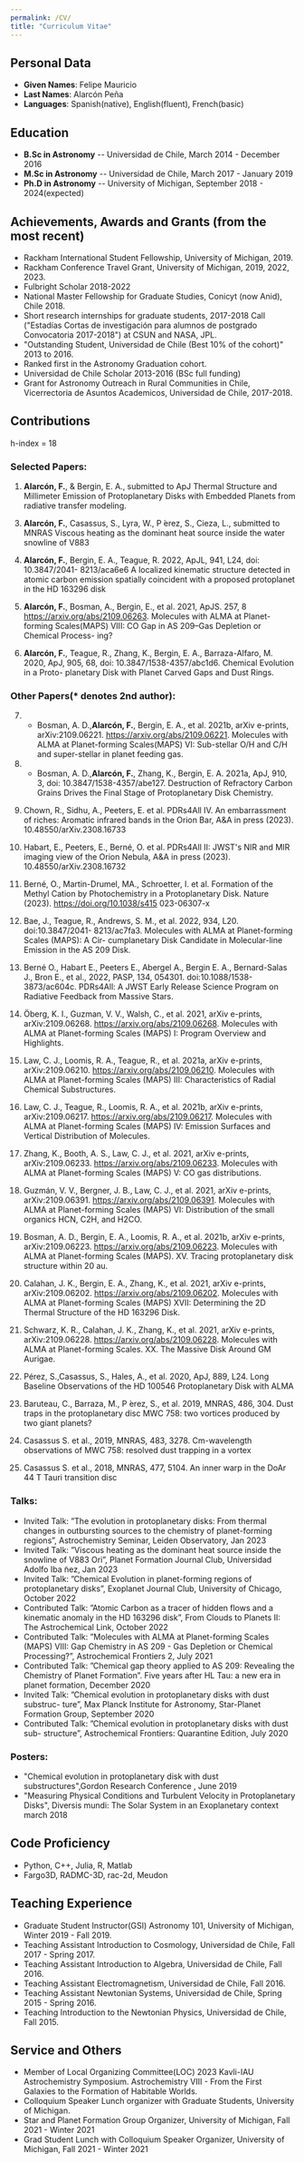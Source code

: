 ```yaml
---
permalink: /CV/
title: "Curriculum Vitae"
---
```



## Personal Data

 - **Given Names**: Felipe Mauricio
 - **Last Names**: Alarcón Peña
 - **Languages**: Spanish(native), English(fluent), French(basic)

## Education

 - **B.Sc in Astronomy** -- Universidad de Chile, March 2014 - December 2016
 - **M.Sc in Astronomy** -- Universidad de Chile, March 2017 - January 2019
 - **Ph.D in Astronomy** -- University of Michigan, September 2018 - 2024(expected)

## Achievements, Awards and Grants (from the most recent)

 - Rackham International Student Fellowship, University of Michigan, 2019.
 - Rackham Conference Travel Grant, University of Michigan, 2019, 2022, 2023.
 - Fulbright Scholar 2018-2022
 - National Master Fellowship for Graduate Studies, Conicyt (now Anid), Chile 2018.
 - Short research internships for graduate students, 2017-2018 Call ("Estadías Cortas de investigación para alumnos de postgrado Convocatoria 2017-2018") at CSUN and NASA, JPL.
 - "Outstanding Student, Universidad de Chile (Best 10\% of the cohort)" 2013 to 2016.
 - Ranked first in the Astronomy Graduation cohort.
 - Universidad de Chile Scholar 2013-2016 (BSc full funding)
 - Grant for Astronomy Outreach in Rural Communities in Chile, Vicerrectoria
de Asuntos Academicos, Universidad de Chile, 2017-2018.

## Contributions

h-index = 18

### Selected Papers: 

1. **Alarcón, F.**, & Bergin, E. A., submitted to ApJ
   Thermal Structure and Millimeter Emission of Protoplanetary Disks with Embedded Planets
   from radiative transfer modeling.
<!---
2. **Alarcón, F.**, Bergin, E. A. & Cugno G. submitted to ApJ
 Extinction values towards embedded planets in protoplanetary disks hydrodynamic simulations.
-->
3. **Alarcón, F.**, Casassus, S., Lyra, W., P ́erez, S., Cieza, L., submitted to MNRAS
Viscous heating as the dominant heat source inside the water snowline of V883

4. **Alarcón, F.**, Bergin, E. A., Teague, R. 2022, ApJL, 941, L24, doi: 10.3847/2041-
8213/aca6e6 A localized kinematic structure detected in atomic carbon emission
spatially coincident with a proposed protoplanet in the HD 163296 disk

5. **Alarcón, F.**, Bosman, A., Bergin, E., et al. 2021, ApJS. 257, 8
https://arxiv.org/abs/2109.06263. Molecules with ALMA at Planet-forming
Scales(MAPS) VIII: CO Gap in AS 209–Gas Depletion or Chemical Process-
ing?

6. **Alarcón, F.**, Teague, R., Zhang, K., Bergin, E. A., Barraza-Alfaro, M. 2020,
ApJ, 905, 68, doi: 10.3847/1538-4357/abc1d6. Chemical Evolution in a Proto-
planetary Disk with Planet Carved Gaps and Dust Rings.



### Other Papers(* denotes 2nd author):

7. * Bosman, A. D.,**Alarcón, F.**, Bergin, E. A., et al. 2021b, arXiv e-prints,
arXiv:2109.06221. https://arxiv.org/abs/2109.06221. Molecules with ALMA at
Planet-forming Scales(MAPS) VI: Sub-stellar O/H and C/H and super-stellar
in planet feeding gas.

8. * Bosman, A. D.,**Alarcón, F.**, Zhang, K., Bergin, E. A. 2021a, ApJ, 910,
3, doi: 10.3847/1538-4357/abe127. Destruction of Refractory Carbon Grains
Drives the Final Stage of Protoplanetary Disk Chemistry.

9. Chown, R., Sidhu, A., Peeters, E. et al. PDRs4All IV. An embarrassment of riches: Aromatic infrared bands in the Orion Bar, A&A in press (2023). 10.48550/arXiv.2308.16733

10. Habart, E., Peeters, E., Berné, O. et al. PDRs4All II: JWST's NIR and MIR imaging view of the Orion Nebula, A&A in press (2023). 10.48550/arXiv.2308.16732

11. Berné, O., Martin-Drumel, MA., Schroetter, I. et al. Formation of the Methyl
Cation by Photochemistry in a Protoplanetary Disk. Nature (2023). https://doi.org/10.1038/s415
023-06307-x
   
12. Bae, J., Teague, R., Andrews, S. M., et al. 2022, 934, L20. doi:10.3847/2041-
8213/ac7fa3. Molecules with ALMA at Planet-forming Scales (MAPS): A Cir-
cumplanetary Disk Candidate in Molecular-line Emission in the AS 209 Disk.

13. Berné O., Habart  ́E., Peeters E., Abergel A., Bergin E. A., Bernard-Salas
J., Bron E., et al., 2022, PASP, 134, 054301. doi:10.1088/1538-3873/ac604c.
PDRs4All: A JWST Early Release Science Program on Radiative Feedback
from Massive Stars.

14. Öberg, K. I., Guzman, V. V., Walsh, C., et al. 2021, arXiv e-prints,
arXiv:2109.06268. https://arxiv.org/abs/2109.06268. Molecules with ALMA at
Planet-forming Scales (MAPS) I: Program Overview and Highlights.

15. Law, C. J., Loomis, R. A., Teague, R., et al. 2021a, arXiv e-prints, arXiv:2109.06210.
https://arxiv.org/abs/2109.06210. Molecules with ALMA at Planet-forming
Scales (MAPS) III: Characteristics of Radial Chemical Substructures.

16. Law, C. J., Teague, R., Loomis, R. A., et al. 2021b, arXiv e-prints, arXiv:2109.06217.
https://arxiv.org/abs/2109.06217. Molecules with ALMA at Planet-forming
Scales (MAPS) IV: Emission Surfaces and Vertical Distribution of Molecules.

17. Zhang, K., Booth, A. S., Law, C. J., et al. 2021, arXiv e-prints, arXiv:2109.06233.
https://arxiv.org/abs/2109.06233. Molecules with ALMA at Planet-forming
Scales (MAPS) V: CO gas distributions.

18. Guzmán, V. V., Bergner, J. B., Law, C. J., et al. 2021, arXiv e-prints,
arXiv:2109.06391.
https://arxiv.org/abs/2109.06391. Molecules with ALMA at Planet-forming
Scales (MAPS) VI: Distribution of the small organics HCN, C2H, and H2CO.

19. Bosman, A. D., Bergin, E. A., Loomis, R. A., et al. 2021b, arXiv e-prints,
arXiv:2109.06223.
https://arxiv.org/abs/2109.06223. Molecules with ALMA at Planet-forming
Scales (MAPS). XV. Tracing protoplanetary disk structure within 20 au.

20. Calahan, J. K., Bergin, E. A., Zhang, K., et al. 2021, arXiv e-prints, arXiv:2109.06202.
https://arxiv.org/abs/2109.06202. Molecules with ALMA at Planet-forming
Scales (MAPS) XVII: Determining the 2D Thermal Structure of the HD 163296
Disk.

21. Schwarz, K. R., Calahan, J. K., Zhang, K., et al. 2021, arXiv e-prints, arXiv:2109.06228.
https://arxiv.org/abs/2109.06228. Molecules with ALMA at Planet-forming
Scales. XX. The Massive Disk Around GM Aurigae.

22. Pérez, S.,Casassus, S., Hales, A., et al. 2020, ApJ, 889, L24. Long Baseline
Observations of the HD 100546 Protoplanetary Disk with ALMA

23. Baruteau, C., Barraza, M., P ́erez, S., et al. 2019, MNRAS, 486, 304. Dust
traps in the protoplanetary disc MWC 758: two vortices produced by two giant
planets?

24. Casassus S. et al., 2019, MNRAS, 483, 3278. Cm-wavelength observations of
MWC 758: resolved dust trapping in a vortex

25. Casassus S. et al., 2018, MNRAS, 477, 5104. An inner warp in the DoAr 44 T
Tauri transition disc

### Talks:

- Invited Talk: ”The evolution in protoplanetary disks: From thermal changes in
outbursting sources to the chemistry of planet-forming regions”, Astrochemistry
Seminar, Leiden Observatory, Jan 2023
- Invited Talk: ”Viscous heating as the dominant heat source inside the snowline
of V883 Ori”, Planet Formation Journal Club, Universidad Adolfo Iba ̃nez, Jan
2023
- Invited Talk: ”Chemical Evolution in planet-forming regions of protoplanetary
disks”, Exoplanet Journal Club, University of Chicago, October 2022
- Contributed Talk: ”Atomic Carbon as a tracer of hidden flows and a kinematic
anomaly in the HD 163296 disk”, From Clouds to Planets II: The Astrochemical
Link, October 2022
- Contributed Talk: ”Molecules with ALMA at Planet-forming Scales (MAPS)
VIII: Gap Chemistry in AS 209 - Gas Depletion or Chemical Processing?”,
Astrochemical Frontiers 2, July 2021
- Contributed Talk: ”Chemical gap theory applied to AS 209: Revealing the
Chemistry of Planet Formation”. Five years after HL Tau: a new era in planet
formation, December 2020
- Invited Talk: ”Chemical evolution in protoplanetary disks with dust substruc-
ture”, Max Planck Institute for Astronomy, Star-Planet Formation Group,
September 2020
- Contributed Talk: ”Chemical evolution in protoplanetary disks with dust sub-
structure”, Astrochemical Frontiers: Quarantine Edition, July 2020


### Posters:

 - "Chemical evolution in protoplanetary disk with dust substructures",Gordon Research Conference , June 2019
 - "Measuring Physical Conditions and Turbulent Velocity in Protoplanetary Disks", Diversis mundi: The Solar System in an Exoplanetary context march 2018

## Code Proficiency

- Python, C++, Julia, R, Matlab
- Fargo3D, RADMC-3D, rac-2d, Meudon

## Teaching Experience

 - Graduate Student Instructor(GSI) Astronomy 101, University of Michigan, Winter 2019 - Fall 2019.
 - Teaching Assistant Introduction to Cosmology, Universidad de Chile, Fall 2017 - Spring 2017.
 - Teaching Assistant Introduction to Algebra, Universidad de Chile, Fall 2016.
 - Teaching Assistant Electromagnetism, Universidad de Chile, Fall 2016.
 - Teaching Assistant Newtonian Systems, Universidad de Chile, Spring 2015 - Spring 2016.
 - Teaching Introduction to the Newtonian Physics, Universidad de Chile, Fall 2015.

## Service and Others

 - Member of Local Organizing Committee(LOC) 2023 Kavli-IAU Astrochemistry
 Symposium. Astrochemistry VIII - From the First Galaxies to the Formation
 of Habitable Worlds.
 - Colloquium Speaker Lunch organizer with Graduate Students, University of
Michigan.
 - Star and Planet Formation Group Organizer, University of Michigan, Fall 2021 - Winter 2021
 - Grad Student Lunch with Colloquium Speaker Organizer, University of Michigan, Fall 2021 - Winter 2021
 
 
